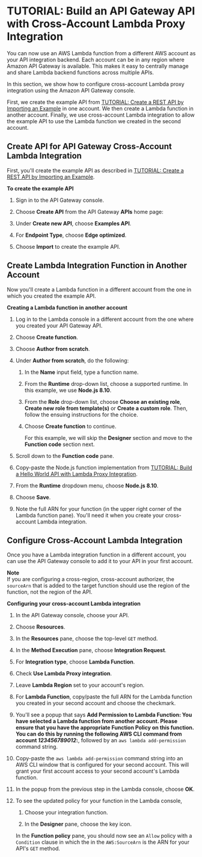 # TUTORIAL: Build an API Gateway API with Cross\-Account Lambda Proxy Integration<a name="apigateway-cross-account-lambda-integrations"></a>

You can now use an AWS Lambda function from a different AWS account as your API integration backend\. Each account can be in any region where Amazon API Gateway is available\. This makes it easy to centrally manage and share Lambda backend functions across multiple APIs\.

In this section, we show how to configure cross\-account Lambda proxy integration using the Amazon API Gateway console\.

First, we create the example API from [TUTORIAL: Create a REST API by Importing an Example](api-gateway-create-api-from-example.md) in one account\. We then create a Lambda function in another account\. Finally, we use cross\-account Lambda integration to allow the example API to use the Lambda function we created in the second account\.

## Create API for API Gateway Cross\-Account Lambda Integration<a name="apigateway-cross-account-lambda-integrations-create-api"></a>

First, you'll create the example API as described in [TUTORIAL: Create a REST API by Importing an Example](api-gateway-create-api-from-example.md)\.

**To create the example API**

1.  Sign in to the API Gateway console\. 

1. Choose **Create API** from the API Gateway **APIs** home page: 

1. Under **Create new API**, choose **Examples API**\.

1. For **Endpoint Type**, choose **Edge optimized**\.

1. Choose **Import** to create the example API\.

## Create Lambda Integration Function in Another Account<a name="apigateway-cross-account-lambda-integrations-create-lambda-function"></a>

Now you'll create a Lambda function in a different account from the one in which you created the example API\.

**Creating a Lambda function in another account**

1. Log in to the Lambda console in a different account from the one where you created your API Gateway API\.

1. Choose **Create function**\.

1. Choose **Author from scratch**\.

1. Under **Author from scratch**, do the following:

   1. In the **Name** input field, type a function name\.

   1. From the **Runtime** drop\-down list, choose a supported runtime\. In this example, we use **Node\.js 8\.10**\.

   1.  From the **Role** drop\-down list, choose **Choose an existing role**, **Create new role from template\(s\)** or **Create a custom role**\. Then, follow the ensuing instructions for the choice\.

   1. Choose **Create function** to continue\.

      For this example, we will skip the **Designer** section and move to the **Function code** section next\.

1. Scroll down to the **Function code** pane\.

1. Copy\-paste the Node\.js function implementation from [TUTORIAL: Build a Hello World API with Lambda Proxy Integration](api-gateway-create-api-as-simple-proxy-for-lambda.md)\.

1. From the **Runtime** dropdown menu, choose **Node\.js 8\.10**\.

1. Choose **Save**\.

1. Note the full ARN for your function \(in the upper right corner of the Lambda function pane\)\. You'll need it when you create your cross\-account Lambda integration\.

## Configure Cross\-Account Lambda Integration<a name="apigateway-cross-account-lambda-integrations-create-integration2"></a>

Once you have a Lambda integration function in a different account, you can use the API Gateway console to add it to your API in your first account\.

**Note**  
If you are configuring a cross\-region, cross\-account authorizer, the `sourceArn` that is added to the target function should use the region of the function, not the region of the API\.

**Configuring your cross\-account Lambda integration**

1. In the API Gateway console, choose your API\.

1. Choose **Resources**\.

1. In the **Resources** pane, choose the top\-level `GET` method\. 

1. In the **Method Execution** pane, choose **Integration Request**\.

1. For **Integration type**, choose **Lambda Function**\.

1. Check **Use Lambda Proxy integration**\.

1. Leave **Lambda Region** set to your account's region\.

1. For **Lambda Function**, copy/paste the full ARN for the Lambda function you created in your second account and choose the checkmark\.

1. You'll see a popup that says **Add Permission to Lambda Function: You have selected a Lambda function from another account\. Please ensure that you have the appropriate Function Policy on this function\. You can do this by running the following AWS CLI command from account *123456789012*:**, followed by an `aws lambda add-permission` command string\.

1. Copy\-paste the `aws lambda add-permission` command string into an AWS CLI window that is configured for your second account\. This will grant your first account access to your second account's Lambda function\.

1. In the popup from the previous step in the Lambda console, choose **OK**\.

1. To see the updated policy for your function in the Lambda console, 

   1. Choose your integration function\.

   1. In the **Designer** pane, choose the key icon\.

   In the **Function policy** pane, you should now see an `Allow` policy with a `Condition` clause in which the in the `AWS:SourceArn` is the ARN for your API's `GET` method\.
